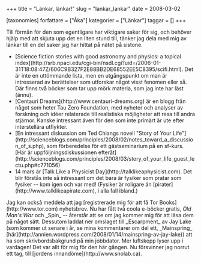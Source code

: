 +++
title = "Länkar, länkar!"
slug = "lankar_lankar"
date = 2008-03-02

[taxonomies]
forfattare = ["Åka"]
kategorier = ["Länkar"]
taggar = []
+++

Till förmån för den som egentligare har viktigare saker för sig, och behöver hjälp med att skjuta upp det en liten stund till, tänker jag dela med mig av länkar till en del saker jag har hittat på nätet på sistone.
<ul>
	<li>[Science  fiction stories with good astronomy and physics: a topical index](http://srb.npaci.edu/cgi-bin/nsdl.cgi?uid=/2006-01-31T18:08:47Z/606C9B327F2E88BB2DE68552EE5C8395/scifi.html). Det är inte en uttömmande lista, men en utgångspunkt om man är intresserad av berättelser som utforskar något visst fenomen eller så. Där finns två böcker som tar upp mörk materia, som jag inte har läst (ännu).</li>
	<li>[Centauri Dreams](http://www.centauri-dreams.org) är en blogg från något som heter Tau Zero Foundation, med nyheter och analyser av forskning och idéer relaterade till realistiska möjligheter att resa till andra stjärnor. Kanske intressant även för den som inte primärt är ute efter interstellära utflykter.</li>
	<li>[En intressant diskussion om Ted Chiangs novell "Story of Your Life"](http://scienceblogs.com/principles/2008/02/notes_toward_a_discussion_of_s.php), som förberedelse för ett gästseminarium på en sf-kurs. [Här är uppföljningsdiskussionen efteråt](http://scienceblogs.com/principles/2008/03/story_of_your_life_guest_lectu.php#c771056)</li>
	<li>14 mars är [Talk Like a Physicist Day](http://talklikeaphysicist.com). Det blir förstås inte så intressant om det bara är fysiker som pratar som fysiker -- kom igen och var med! (Fysiker är roligare än [pirater](http://www.talklikeapirate.com), i alla fall ibland.)</li>
</ul>
Jag kan också meddela att jag [registrerade mig för att få Tor Books](http://www.tor.com) nyhetsbrev. Nu har fått två coola e-böcker gratis, <em>Old Man's War</em> och _Spin_ -- återstår att se om jag kommer mig för att läsa dem på något sätt. Dessutom laddat ner omslaget till _Escarpment_ av Jay Lake (som kommer ut senare i år, se mina kommentarer om del ett, _Mainspring_ [här](http://annien.wordpress.com/2008/01/14/mainspring-av-jay-lake)) att ha som skrivbordsbakgrund på min jobbdator. Mer luftskepp lyser upp i vardagen!  Det var allt för mig för den här gången. Nu försvinner jag norrut ett tag, till [jordens innandöme](http://www.snolab.ca).
